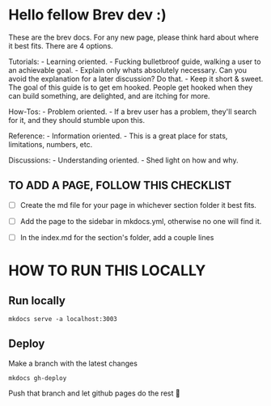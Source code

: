 # Hello fellow Brev dev :)

These are the brev docs. For any new page, please think hard about where it best fits. There are 4 options.

Tutorials:
    - Learning oriented.
    - Fucking bulletbroof guide, walking a user to an achievable goal.
    - Explain only whats absolutely necessary. Can you avoid the explanation for a later discussion? Do that.
    - Keep it short & sweet. The goal of this guide is to get em hooked. People get hooked when they can build something, are delighted, and are itching for more.

How-Tos:
    - Problem oriented.
    - If a brev user has a problem, they'll search for it, and they should stumble upon this.

Reference:
    - Information oriented.
    - This is a great place for stats, limitations, numbers, etc.

Discussions:
    - Understanding oriented.
    - Shed light on how and why.

## TO ADD A PAGE, FOLLOW THIS CHECKLIST
- [ ] Create the md file for your page in whichever section folder it best fits.
- [ ] Add the page to the sidebar in mkdocs.yml, otherwise no one will find it.
- [ ] In the index.md for the section's folder, add a couple lines


# HOW TO RUN THIS LOCALLY

## Run locally
```
mkdocs serve -a localhost:3003
```

## Deploy

Make a branch with the latest changes

```
mkdocs gh-deploy
```

Push that branch and let github pages do the rest 🎉
